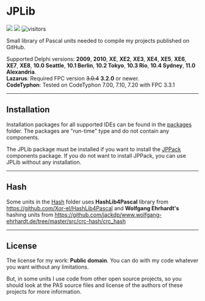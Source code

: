 # JPLib

![](https://tokei.rs/b1/github/jackdp/JPLib?category=code)
![](https://tokei.rs/b1/github/jackdp/JPLib?category=files)
![visitors](https://visitor-badge.glitch.me/badge?page_id=jackdp.jplib)

Small library of Pascal units needed to compile my projects published on GitHub.

Supported Delphi versions: **2009**, **2010**, **XE**, **XE2**, **XE3**, **XE4**, **XE5**, **XE6**, **XE7**, **XE8**, **10.0 Seattle**, **10.1 Berlin**, **10.2 Tokyo**, **10.3 Rio**, **10.4 Sydney**, **11.0 Alexandria**.  
**Lazarus**: Required FPC version ~~3.0.4~~ **3.2.0** or newer.  
**CodeTyphon**: Tested on CodeTyphon 7.00, 7.10, 7.20 with FPC 3.3.1

---

## Installation

Installation packages for all supported IDEs can be found in the [packages](./packages) folder.
The packages are "run-time" type and do not contain any components.

The JPLib package must be installed if you want to install the [JPPack](https://github.com/jackdp/JPPack) components package. If you do not want to install JPPack, you can use JPLib without any installation.

---

## Hash

Some units in the [Hash](./Hash) folder uses **HashLib4Pascal** library from <https://github.com/Xor-el/HashLib4Pascal> and **Wolfgang Ehrhardt's** hashing units from <https://github.com/jackdp/www.wolfgang-ehrhardt.de/tree/master/src/crc-hash/crc_hash>

---

## License

The license for my work: **Public domain**. You can do with my code whatever you want without any limitations.

But, in some units I use code from other open source projects, so you should look at the PAS source files and license of the authors of these projects for more information.